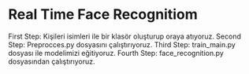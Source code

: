 # Real Time Face Recognitiom

First Step: Kişileri isimleri ile bir klasör oluşturup oraya atıyoruz.
Second Step: Preprocces.py dosyasını çalıştırıyoruz.
Third Step: train_main.py dosyası ile modelimizi eğitiyoruz.
Fourth Step: face_recognition.py dosyasından çalıştırıyoruz.